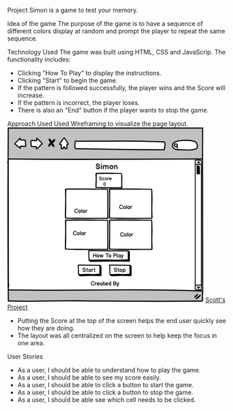 Project 
Simon is a game to test your memory. 

Idea of the game
The purpose of the game is to have a sequence of different colors display at random and prompt the player to repeat the same sequence. 

Technology Used
The game was built using HTML, CSS and JavaScrip.
The functionality includes:
  * Clicking "How To Play" to display the instructions. 
  * Clicking "Start" to begin the game.
  * If the pattern is followed successfully, the player wins and the Score will increase. 
  * If the pattern is incorrect, the player loses. 
  * There is also an "End" button if the player wants to stop the game.
  
Approach Used
Used Wireframing to visualize the page layout. 
![](./Simon.png)
[Scott's Project](https://henryscottg.github.io/Simon/)
 * Putting the Score at the top of the screen helps the end user quickly see how they are doing. 
 * The layout was all centralized on the screen to help keep the focus in one area. 
 
 
 User Stories
 * As a user, I should be able to understand how to play the game.
 * As a user, I should be able to see my score easily. 
 * As a user, I should be able to click a button to start the game.
 * As a user, I should be able to click a button to stop the game.
 * As a user, I should be able see which cell needs to be clicked.
 
 
